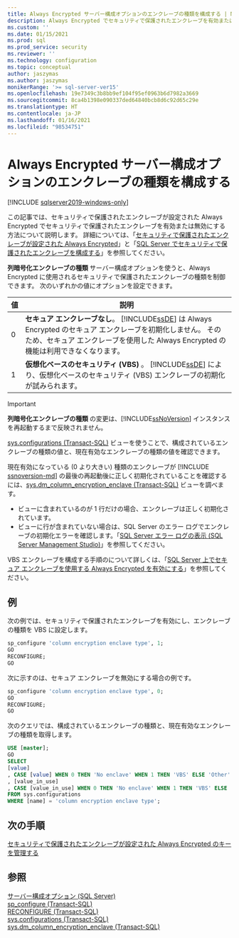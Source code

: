 ```yaml
---
title: Always Encrypted サーバー構成オプションのエンクレーブの種類を構成する | Microsoft Docs
description: Always Encrypted でセキュリティで保護されたエンクレーブを有効または無効にする方法について説明します。 エンクレーブが正しく初期化されているかどうかを確認する方法について説明します。
ms.custom: ''
ms.date: 01/15/2021
ms.prod: sql
ms.prod_service: security
ms.reviewer: ''
ms.technology: configuration
ms.topic: conceptual
author: jaszymas
ms.author: jaszymas
monikerRange: '>= sql-server-ver15'
ms.openlocfilehash: 19e7349c3b8bb9ef104f95ef0963b6d7982a3669
ms.sourcegitcommit: 8ca4b1398e090337ded64840bcb8d6c92d65c29e
ms.translationtype: HT
ms.contentlocale: ja-JP
ms.lasthandoff: 01/16/2021
ms.locfileid: "98534751"
---
```

# <a name="configure-the-enclave-type-for-always-encrypted-server-configuration-option"></a>Always Encrypted サーバー構成オプションのエンクレーブの種類を構成する

[!INCLUDE [sqlserver2019-windows-only](../../includes/applies-to-version/sqlserver2019-windows-only.md)]

この記事では、セキュリティで保護されたエンクレーブが設定された Always Encrypted でセキュリティで保護されたエンクレーブを有効または無効にする方法について説明します。 詳細については、「[セキュリティで保護されたエンクレーブが設定された Always Encrypted](../../relational-databases/security/encryption/always-encrypted-enclaves.md)」と「[SQL Server でセキュリティで保護されたエンクレーブを構成する](../../relational-databases/security/encryption/always-encrypted-enclaves-configure-enclave-type.md)」を参照してください。

**列暗号化エンクレーブの種類** サーバー構成オプションを使うと、Always Encrypted に使用されるセキュリティで保護されたエンクレーブの種類を制御できます。 次のいずれかの値にオプションを設定できます。  
  
|値|説明|  
|-------------------|-----------------| 
|0|**セキュア エンクレーブなし**。 [!INCLUDE[ssDE](../../includes/ssde-md.md)] は Always Encrypted のセキュア エンクレーブを初期化しません。 そのため、セキュア エンクレーブを使用した Always Encrypted の機能は利用できなくなります。|  
|1|**仮想化ベースのセキュリティ (VBS)** 。 [!INCLUDE[ssDE](../../includes/ssde-md.md)] により、仮想化ベースのセキュリティ (VBS) エンクレーブの初期化が試みられます。

> [!IMPORTANT]
> **列暗号化エンクレーブの種類** の変更は、[!INCLUDE[ssNoVersion](../../includes/ssnoversion-md.md)] インスタンスを再起動するまで反映されません。
   
[sys.configurations (Transact-SQL)](../../relational-databases/system-catalog-views/sys-configurations-transact-sql.md) ビューを使うことで、構成されているエンクレーブの種類の値と、現在有効なエンクレーブの種類の値を確認できます。 

現在有効になっている (0 より大きい) 種類のエンクレーブが [!INCLUDE [ssnoversion-md](../../includes/ssnoversion-md.md)] の最後の再起動後に正しく初期化されていることを確認するには、[sys.dm_column_encryption_enclave (Transact-SQL)](../../relational-databases/system-dynamic-management-views/sys-dm-column-encryption-enclave.md) ビューを調べます。
 - ビューに含まれているのが 1 行だけの場合、エンクレーブは正しく初期化されています。 
 - ビューに行が含まれていない場合は、SQL Server のエラー ログでエンクレーブの初期化エラーを確認します。「[SQL Server エラー ログの表示 (SQL Server Management Studio)](../../relational-databases/performance/view-the-sql-server-error-log-sql-server-management-studio.md)」を参照してください。

VBS エンクレーブを構成する手順のについて詳しくは、「[SQL Server 上でセキュア エンクレーブを使用する Always Encrypted を有効にする](../../relational-databases/security/tutorial-getting-started-with-always-encrypted-enclaves.md#step-3-enable-always-encrypted-with-secure-enclaves-in-sql-server)」を参照してください。

## <a name="examples"></a>例  
 次の例では、セキュリティで保護されたエンクレーブを有効にし、エンクレーブの種類を VBS に設定します。

```sql  
sp_configure 'column encryption enclave type', 1;  
GO  
RECONFIGURE;  
GO  
```  

次に示すのは、セキュア エンクレーブを無効にする場合の例です。  

```sql  
sp_configure 'column encryption enclave type', 0;  
GO  
RECONFIGURE;  
GO  
```  

次のクエリでは、構成されているエンクレーブの種類と、現在有効なエンクレーブの種類を取得します。

```sql  
USE [master];
GO
SELECT
[value]
, CASE [value] WHEN 0 THEN 'No enclave' WHEN 1 THEN 'VBS' ELSE 'Other' END AS [value_description]
, [value_in_use]
, CASE [value_in_use] WHEN 0 THEN 'No enclave' WHEN 1 THEN 'VBS' ELSE 'Other' END AS [value_in_use_description]
FROM sys.configurations
WHERE [name] = 'column encryption enclave type'; 
```  
## <a name="next-steps"></a>次の手順
 [セキュリティで保護されたエンクレーブが設定された Always Encrypted のキーを管理する](../../relational-databases/security/encryption/always-encrypted-enclaves-manage-keys.md)

## <a name="see-also"></a>参照  
 [サーバー構成オプション &#40;SQL Server&#41;](../../database-engine/configure-windows/server-configuration-options-sql-server.md)   
 [sp_configure &#40;Transact-SQL&#41;](../../relational-databases/system-stored-procedures/sp-configure-transact-sql.md)   
 [RECONFIGURE &#40;Transact-SQL&#41;](../../t-sql/language-elements/reconfigure-transact-sql.md)   
 [sys.configurations (Transact-SQL)](../../relational-databases/system-catalog-views/sys-configurations-transact-sql.md)   
 [sys.dm_column_encryption_enclave (Transact-SQL)](../../relational-databases/system-dynamic-management-views/sys-dm-column-encryption-enclave.md)   
